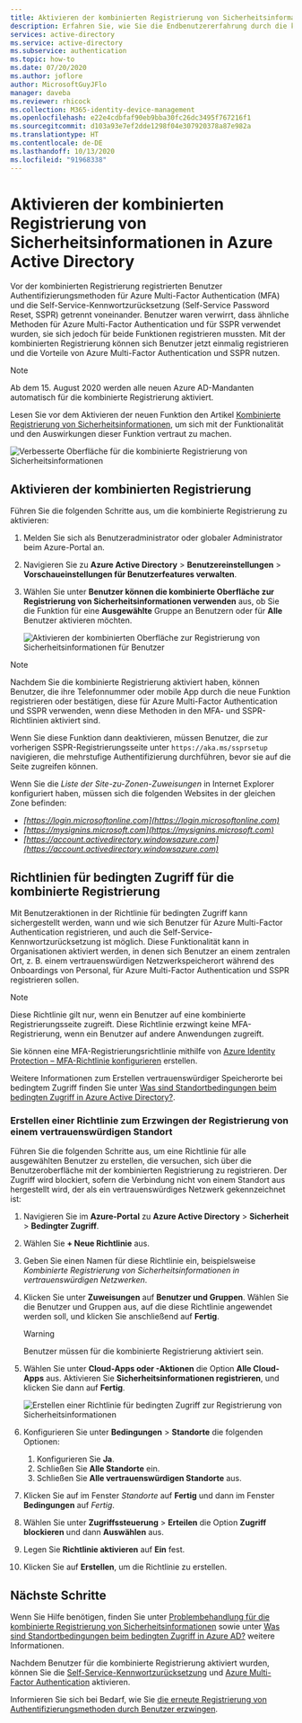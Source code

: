 ```yaml
---
title: Aktivieren der kombinierten Registrierung von Sicherheitsinformationen – Azure Active Directory
description: Erfahren Sie, wie Sie die Endbenutzererfahrung durch die kombinierte Registrierung mit Azure AD Multi-Factor Authentication und Self-Service-Kennwortzurücksetzung vereinfachen.
services: active-directory
ms.service: active-directory
ms.subservice: authentication
ms.topic: how-to
ms.date: 07/20/2020
ms.author: joflore
author: MicrosoftGuyJFlo
manager: daveba
ms.reviewer: rhicock
ms.collection: M365-identity-device-management
ms.openlocfilehash: e22e4cdbfaf90eb9bba30fc26dc3495f767216f1
ms.sourcegitcommit: d103a93e7ef2dde1298f04e307920378a87e982a
ms.translationtype: HT
ms.contentlocale: de-DE
ms.lasthandoff: 10/13/2020
ms.locfileid: "91968338"
---
```

# <a name="enable-combined-security-information-registration-in-azure-active-directory"></a>Aktivieren der kombinierten Registrierung von Sicherheitsinformationen in Azure Active Directory

Vor der kombinierten Registrierung registrierten Benutzer Authentifizierungsmethoden für Azure Multi-Factor Authentication (MFA) und die Self-Service-Kennwortzurücksetzung (Self-Service Password Reset, SSPR) getrennt voneinander. Benutzer waren verwirrt, dass ähnliche Methoden für Azure Multi-Factor Authentication und für SSPR verwendet wurden, sie sich jedoch für beide Funktionen registrieren mussten. Mit der kombinierten Registrierung können sich Benutzer jetzt einmalig registrieren und die Vorteile von Azure Multi-Factor Authentication und SSPR nutzen.

> [!NOTE]
> Ab dem 15. August 2020 werden alle neuen Azure AD-Mandanten automatisch für die kombinierte Registrierung aktiviert.

Lesen Sie vor dem Aktivieren der neuen Funktion den Artikel [Kombinierte Registrierung von Sicherheitsinformationen](concept-registration-mfa-sspr-combined.md), um sich mit der Funktionalität und den Auswirkungen dieser Funktion vertraut zu machen.

![Verbesserte Oberfläche für die kombinierte Registrierung von Sicherheitsinformationen](media/howto-registration-mfa-sspr-combined/combined-security-info-more-required.png)

## <a name="enable-combined-registration"></a>Aktivieren der kombinierten Registrierung

Führen Sie die folgenden Schritte aus, um die kombinierte Registrierung zu aktivieren:

1. Melden Sie sich als Benutzeradministrator oder globaler Administrator beim Azure-Portal an.
2. Navigieren Sie zu **Azure Active Directory** > **Benutzereinstellungen** > **Vorschaueinstellungen für Benutzerfeatures verwalten**.
3. Wählen Sie unter **Benutzer können die kombinierte Oberfläche zur Registrierung von Sicherheitsinformationen verwenden** aus, ob Sie die Funktion für eine **Ausgewählte** Gruppe an Benutzern oder für **Alle** Benutzer aktivieren möchten.

   ![Aktivieren der kombinierten Oberfläche zur Registrierung von Sicherheitsinformationen für Benutzer](media/howto-registration-mfa-sspr-combined/enable-the-combined-security-info.png)

> [!NOTE]
> Nachdem Sie die kombinierte Registrierung aktiviert haben, können Benutzer, die ihre Telefonnummer oder mobile App durch die neue Funktion registrieren oder bestätigen, diese für Azure Multi-Factor Authentication und SSPR verwenden, wenn diese Methoden in den MFA- und SSPR-Richtlinien aktiviert sind.
>
> Wenn Sie diese Funktion dann deaktivieren, müssen Benutzer, die zur vorherigen SSPR-Registrierungsseite unter `https://aka.ms/ssprsetup` navigieren, die mehrstufige Authentifizierung durchführen, bevor sie auf die Seite zugreifen können.

Wenn Sie die *Liste der Site-zu-Zonen-Zuweisungen* in Internet Explorer konfiguriert haben, müssen sich die folgenden Websites in der gleichen Zone befinden:

* *[https://login.microsoftonline.com](https://login.microsoftonline.com)*
* *[https://mysignins.microsoft.com](https://mysignins.microsoft.com)*
* *[https://account.activedirectory.windowsazure.com](https://account.activedirectory.windowsazure.com)*

## <a name="conditional-access-policies-for-combined-registration"></a>Richtlinien für bedingten Zugriff für die kombinierte Registrierung

Mit Benutzeraktionen in der Richtlinie für bedingten Zugriff kann sichergestellt werden, wann und wie sich Benutzer für Azure Multi-Factor Authentication registrieren, und auch die Self-Service-Kennwortzurücksetzung ist möglich. Diese Funktionalität kann in Organisationen aktiviert werden, in denen sich Benutzer an einem zentralen Ort, z. B. einem vertrauenswürdigen Netzwerkspeicherort während des Onboardings von Personal, für Azure Multi-Factor Authentication und SSPR registrieren sollen.

> [!NOTE]
> Diese Richtlinie gilt nur, wenn ein Benutzer auf eine kombinierte Registrierungsseite zugreift. Diese Richtlinie erzwingt keine MFA-Registrierung, wenn ein Benutzer auf andere Anwendungen zugreift.
>
> Sie können eine MFA-Registrierungsrichtlinie mithilfe von [Azure Identity Protection – MFA-Richtlinie konfigurieren](../identity-protection/howto-identity-protection-configure-mfa-policy.md) erstellen.

Weitere Informationen zum Erstellen vertrauenswürdiger Speicherorte bei bedingtem Zugriff finden Sie unter [Was sind Standortbedingungen beim bedingten Zugriff in Azure Active Directory?](../conditional-access/location-condition.md#named-locations).

### <a name="create-a-policy-to-require-registration-from-a-trusted-location"></a>Erstellen einer Richtlinie zum Erzwingen der Registrierung von einem vertrauenswürdigen Standort

Führen Sie die folgenden Schritte aus, um eine Richtlinie für alle ausgewählten Benutzer zu erstellen, die versuchen, sich über die Benutzeroberfläche mit der kombinierten Registrierung zu registrieren. Der Zugriff wird blockiert, sofern die Verbindung nicht von einem Standort aus hergestellt wird, der als ein vertrauenswürdiges Netzwerk gekennzeichnet ist:

1. Navigieren Sie im **Azure-Portal** zu **Azure Active Directory** > **Sicherheit** > **Bedingter Zugriff**.
1. Wählen Sie **+ Neue Richtlinie** aus.
1. Geben Sie einen Namen für diese Richtlinie ein, beispielsweise *Kombinierte Registrierung von Sicherheitsinformationen in vertrauenswürdigen Netzwerken*.
1. Klicken Sie unter **Zuweisungen** auf **Benutzer und Gruppen**. Wählen Sie die Benutzer und Gruppen aus, auf die diese Richtlinie angewendet werden soll, und klicken Sie anschließend auf **Fertig**.

   > [!WARNING]
   > Benutzer müssen für die kombinierte Registrierung aktiviert sein.

1. Wählen Sie unter **Cloud-Apps oder -Aktionen** die Option **Alle Cloud-Apps** aus. Aktivieren Sie **Sicherheitsinformationen registrieren**, und klicken Sie dann auf **Fertig**.

    ![Erstellen einer Richtlinie für bedingten Zugriff zur Registrierung von Sicherheitsinformationen](media/howto-registration-mfa-sspr-combined/require-registration-from-trusted-location.png)

1. Konfigurieren Sie unter **Bedingungen** > **Standorte** die folgenden Optionen:
   1. Konfigurieren Sie **Ja**.
   1. Schließen Sie **Alle Standorte** ein.
   1. Schließen Sie **Alle vertrauenswürdigen Standorte** aus.
1. Klicken Sie auf im Fenster *Standorte* auf **Fertig** und dann im Fenster **Bedingungen** auf *Fertig*.
1. Wählen Sie unter **Zugriffssteuerung** > **Erteilen** die Option **Zugriff blockieren** und dann **Auswählen** aus.
1. Legen Sie **Richtlinie aktivieren** auf **Ein** fest.
1. Klicken Sie auf **Erstellen**, um die Richtlinie zu erstellen.

## <a name="next-steps"></a>Nächste Schritte

Wenn Sie Hilfe benötigen, finden Sie unter [Problembehandlung für die kombinierte Registrierung von Sicherheitsinformationen](howto-registration-mfa-sspr-combined-troubleshoot.md) sowie unter [Was sind Standortbedingungen beim bedingten Zugriff in Azure AD?](../conditional-access/location-condition.md) weitere Informationen.

Nachdem Benutzer für die kombinierte Registrierung aktiviert wurden, können Sie die [Self-Service-Kennwortzurücksetzung](tutorial-enable-sspr.md) und [Azure Multi-Factor Authentication](tutorial-enable-azure-mfa.md) aktivieren.

Informieren Sie sich bei Bedarf, wie Sie [die erneute Registrierung von Authentifizierungsmethoden durch Benutzer erzwingen](howto-mfa-userdevicesettings.md#manage-user-authentication-options).

